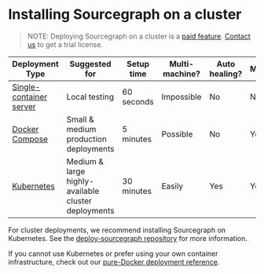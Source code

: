 # Installing Sourcegraph on a cluster

> NOTE: Deploying Sourcegraph on a cluster is a [paid feature](https://about.sourcegraph.com/pricing). [Contact us](https://about.sourcegraph.com/contact/sales) to get a trial license.

| Deployment Type                                       | Suggested for                                       | Setup time | Multi-machine? | Auto healing? | Monitoring? |
|-------------------------------------------------------|-----------------------------------------------------|------------|----------------|---------------|-------------|
| [Single-container server](../install/docker/index.md) | Local testing                                       | 60 seconds | Impossible     | No            | No          |
| [Docker Compose](../install/docker-compose/index.md)  | Small & medium production deployments               | 5 minutes  | Possible       | No            | Yes         |
| [Kubernetes](../install/cluster.md)                   | Medium & large highly-available cluster deployments | 30 minutes | Easily         | Yes           | Yes         |

For cluster deployments, we recommend installing Sourcegraph on Kubernetes. See the [deploy-sourcegraph repository](https://github.com/sourcegraph/deploy-sourcegraph) for more information.

If you cannot use Kubernetes or prefer using your own container infrastructure, check out our [pure-Docker deployment reference](https://github.com/sourcegraph/deploy-sourcegraph-docker).
